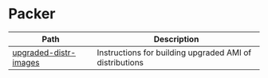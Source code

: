 # Packer

|Path|Description|
|--|--|
|[upgraded-distr-images](./upgraded-distr-images/readme.md)|Instructions for building upgraded AMI of distributions|
